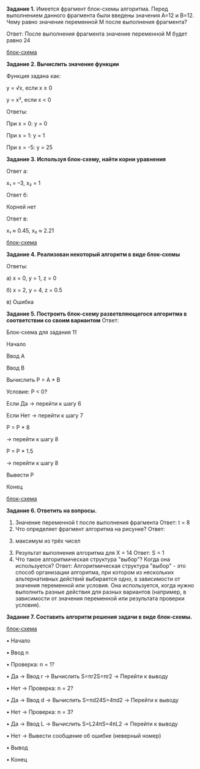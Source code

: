 **Задание 1.** Имеется фрагмент блок-схемы алгоритма. Перед выполнением данного фрагмента были введены значения A=12 и B=12. Чему равно значение переменной M после выполнения фрагмента?

Ответ:
После выполнения фрагмента значение переменной M будет равно 24

[блок-схема](https://github.com/lkaboba27/-/blob/block/zad_1.jpg)

**Задание 2. Вычислить значение функции**

Функция задана как:

y = √x, если x ≥ 0

y = x², если x < 0

Ответы:

При x = 0: y = 0

При x = 1: y = 1

При x = -5: y = 25

**Задание 3. Используя блок-схему, найти корни уравнения**

Ответ а:

x₁ = –3, x₂ = 1

Ответ б:

Корней нет

Ответ в:

x₁ ≈ 0.45, x₂ ≈ 2.21

[блок-схема](https://github.com/lkaboba27/-/blob/block/zad_3.png)

**Задание 4. Реализован некоторый алгоритм в виде блок-схемы**

Ответы:

а) x = 0, y = 1, z = 0

б) x = 2, y = 4, z = 0.5

в) Ошибка

**Задание 5. Построить блок-схему разветвляющегося  алгоритма  в соответствии со своим вариантом**
Ответ:

Блок-схема для задания 11

Начало

Ввод A

Ввод B

Вычислить P = A * B

Условие: P < 0?

Если Да → перейти к шагу 6

Если Нет → перейти к шагу 7

P = P * 8

→ перейти к шагу 8

P = P * 1.5

→ перейти к шагу 8

Вывести P

Конец

[блок-схема](https://github.com/lkaboba27/-/blob/block/zad_5.jpg)

**Задание 6. Ответить на вопросы.**
1. Значение переменной t после выполнения фрагмента
Ответ:
t = 8
2. Что определяет фрагмент алгоритма на рисунке?
Ответ:
3) максимум из трёх чисел
3. Результат выполнения алгоритма для X = 14
Ответ:
S = 1
4. Что такое алгоритмическая структура "выбор"? Когда она используется?
Ответ:
Алгоритмическая структура "выбор" - это способ организации алгоритма, при котором из нескольких альтернативных действий выбирается одно, в зависимости от значения переменной или условия.
Она используется, когда нужно выполнить разные действия для разных вариантов (например, в зависимости от значения переменной или результата проверки условия).

**Задание 7. Составить алгоритм решения задачи в виде блок-схемы.**

[блок-схема](https://github.com/lkaboba27/-/blob/block/zad_7.jpg)

•	Начало

•	Ввод n

•	Проверка: n = 1?

•	Да → Ввод r → Вычислить S=πr2S=πr2 → Перейти к выводу

•	Нет → Проверка: n = 2?

•	Да → Ввод d → Вычислить S=πd24S=4πd2 → Перейти к выводу

•	Нет → Проверка: n = 3?

•	Да → Ввод L → Вычислить S=L24πS=4πL2 → Перейти к выводу

•	Нет → Вывести сообщение об ошибке (неверный номер)

•	Вывод 

•	Конец

